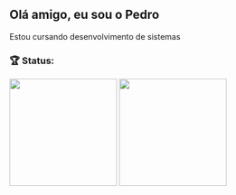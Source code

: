 ## Olá amigo, eu sou o Pedro
Estou cursando desenvolvimento de sistemas
<br>
<div>
  
<h3 align= "left">🏆 Status: </h3>
<img height="190em" src="https://github-readme-stats.vercel.app/api?username=LeonKene-hub&show_icons=true&theme=transparent&icon_color=C2B200&title_color=F5E000&text_color=00F5EE&border_color=00C2BB">
<img height="190em" src="https://github-readme-stats.vercel.app/api/top-langs/?username=LeonKene-hub&layout=compact&theme=transparent&icon_color=C2B200&title_color=F5E000&text_color=00F5EE&border_color=00C2BB">
</div>
